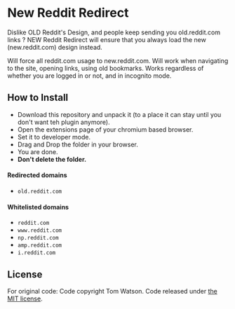 # New Reddit Redirect


Dislike OLD Reddit's Design, and people keep sending you old.reddit.com links ? NEW Reddit Redirect will ensure that you always load the new (new.reddit.com) design instead.

Will force all reddit.com usage to new.reddit.com. Will work when navigating to the site, opening links, using old bookmarks. Works regardless of whether you are logged in or not, and in incognito mode.

## How to Install

- Download this repository and unpack it (to a place it can stay until you don't want teh plugin anymore). 
- Open the extensions page of your chromium based browser.
- Set it to developer mode.
- Drag and Drop the folder in your browser.
- You are done. 
- **Don't delete the folder.**

#### Redirected domains

- `old.reddit.com`


#### Whitelisted domains

- `reddit.com`
- `www.reddit.com`
- `np.reddit.com`
- `amp.reddit.com`
- `i.reddit.com`

## License

For original code:
Code copyright Tom Watson. Code released under [the MIT license](LICENSE.txt).
